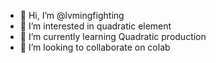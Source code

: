 - 👋 Hi, I’m @lvmingfighting
- 👀 I’m interested in quadratic element
- 🌱 I’m currently learning Quadratic production
- 💞️ I’m looking to collaborate on colab


<!---
lvmingfighting/lvmingfighting is a ✨ special ✨ repository because its `README.md` (this file) appears on your GitHub profile.
You can click the Preview link to take a look at your changes.
--->
